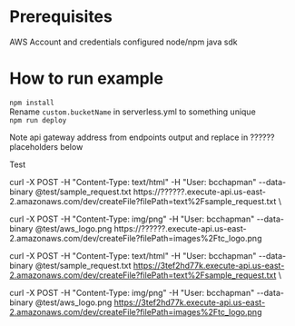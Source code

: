 # Prerequisites 
AWS Account and credentials configured
node/npm
java sdk

# How to run example
`npm install` \
Rename `custom.bucketName` in serverless.yml to something unique \
`npm run deploy`

Note api gateway address from endpoints output and replace in ?????? placeholders below

Test

curl -X POST -H "Content-Type: text/html" -H "User: bcchapman" --data-binary @test/sample_request.txt https://??????.execute-api.us-east-2.amazonaws.com/dev/createFile?filePath=text%2Fsample_request.txt \

curl -X POST -H "Content-Type: img/png" -H "User: bcchapman" --data-binary @test/aws_logo.png https://??????.execute-api.us-east-2.amazonaws.com/dev/createFile?filePath=images%2Ftc_logo.png


curl -X POST -H "Content-Type: text/html" -H "User: bcchapman" --data-binary @test/sample_request.txt https://3tef2hd77k.execute-api.us-east-2.amazonaws.com/dev/createFile?filePath=text%2Fsample_request.txt \

curl -X POST -H "Content-Type: img/png" -H "User: bcchapman" --data-binary @test/aws_logo.png https://3tef2hd77k.execute-api.us-east-2.amazonaws.com/dev/createFile?filePath=images%2Ftc_logo.png

